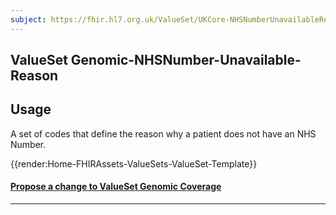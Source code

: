 ```yaml
---
subject: https://fhir.hl7.org.uk/ValueSet/UKCore-NHSNumberUnavailableReason
---
```



## ValueSet Genomic-NHSNumber-Unavailable-Reason

<h2 id='non-fql-header'>Usage</h2>

<p>A set of codes that define the reason why a patient does not have an NHS Number.</p>


{{render:Home-FHIRAssets-ValueSets-ValueSet-Template}}


<div id="Feedback" class="tabcontent">
<h4><a href='https://simplifier.net/HL7FHIRUKCoreR4/ValueSet-UKCore-NHSNumberUnavailableReason/~issues?level=File' target="_blank">Propose a change to ValueSet Genomic Coverage</a></h4>
</div>

---